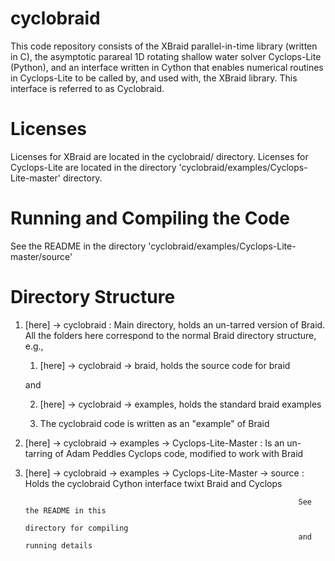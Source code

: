 # cyclobraid
This code repository consists of the XBraid parallel-in-time library (written in C),
the asymptotic parareal 1D rotating shallow water solver Cyclops-Lite (Python), and
an interface written in Cython that enables numerical routines in Cyclops-Lite to
be called by, and used with, the XBraid library. This interface is referred to as
Cyclobraid.


# Licenses
Licenses for XBraid are located in the cyclobraid/ directory. Licenses for
Cyclops-Lite are located in the directory 'cyclobraid/examples/Cyclops-Lite-master'
directory.


# Running and Compiling the Code
See the README in the directory 'cyclobraid/examples/Cyclops-Lite-master/source'


# Directory Structure

1. [here] -> cyclobraid : Main directory, holds an un-tarred version of Braid.
                          All the folders here correspond to the normal Braid
                          directory structure, e.g.,   
                       
    1. [here] -> cyclobraid -> braid, holds the source code for braid
                       
    and 
                       
    2. [here] -> cyclobraid -> examples, holds the standard braid examples

    3. The cyclobraid code is written as an "example" of Braid 


2. [here] -> cyclobraid -> examples -> Cyclops-Lite-Master : Is an un-tarring of Adam Peddles
                                                          Cyclops code, modified to work 
                                                          with Braid


3. [here] -> cyclobraid -> examples -> Cyclops-Lite-Master -> source : Holds the cyclobraid 
                                                                       Cython interface twixt
                                                                       Braid and Cyclops

                                                                    See the README in this 
                                                                    directory for compiling
                                                                    and running details

